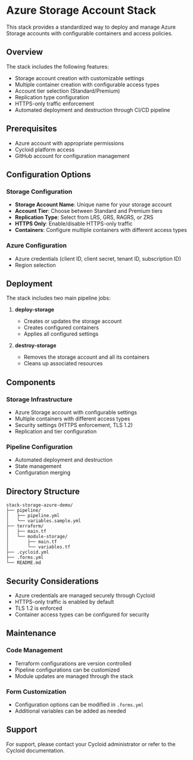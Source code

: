 # Azure Storage Account Stack

This stack provides a standardized way to deploy and manage Azure Storage accounts with configurable containers and access policies.

## Overview

The stack includes the following features:
- Storage account creation with customizable settings
- Multiple container creation with configurable access types
- Account tier selection (Standard/Premium)
- Replication type configuration
- HTTPS-only traffic enforcement
- Automated deployment and destruction through CI/CD pipeline

## Prerequisites

- Azure account with appropriate permissions
- Cycloid platform access
- GitHub account for configuration management

## Configuration Options

### Storage Configuration
- **Storage Account Name**: Unique name for your storage account
- **Account Tier**: Choose between Standard and Premium tiers
- **Replication Type**: Select from LRS, GRS, RAGRS, or ZRS
- **HTTPS Only**: Enable/disable HTTPS-only traffic
- **Containers**: Configure multiple containers with different access types

### Azure Configuration
- Azure credentials (client ID, client secret, tenant ID, subscription ID)
- Region selection

## Deployment

The stack includes two main pipeline jobs:

1. **deploy-storage**
   - Creates or updates the storage account
   - Creates configured containers
   - Applies all configured settings

2. **destroy-storage**
   - Removes the storage account and all its containers
   - Cleans up associated resources

## Components

### Storage Infrastructure
- Azure Storage account with configurable settings
- Multiple containers with different access types
- Security settings (HTTPS enforcement, TLS 1.2)
- Replication and tier configuration

### Pipeline Configuration
- Automated deployment and destruction
- State management
- Configuration merging

## Directory Structure

```
stack-storage-azure-demo/
├── pipeline/
│   ├── pipeline.yml
│   └── variables.sample.yml
├── terraform/
│   ├── main.tf
│   └── module-storage/
│       ├── main.tf
│       └── variables.tf
├── .cycloid.yml
├── .forms.yml
└── README.md
```

## Security Considerations

- Azure credentials are managed securely through Cycloid
- HTTPS-only traffic is enabled by default
- TLS 1.2 is enforced
- Container access types can be configured for security

## Maintenance

### Code Management
- Terraform configurations are version controlled
- Pipeline configurations can be customized
- Module updates are managed through the stack

### Form Customization
- Configuration options can be modified in `.forms.yml`
- Additional variables can be added as needed

## Support

For support, please contact your Cycloid administrator or refer to the Cycloid documentation. 